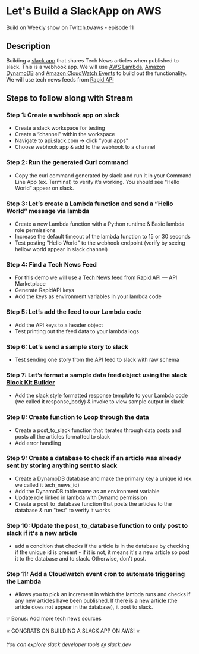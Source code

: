 # Let's Build a SlackApp on AWS 
Build on Weekly show on Twitch.tv/aws - episode 11

## Description

Building a [slack app](https://slack.com/apps) that shares Tech News articles when published to slack. This is a webhook app. We will use [AWS Lambda](https://aws.amazon.com/lambda/), [Amazon DynamoDB](https://aws.amazon.com/dynamodb/) and [Amazon CloudWatch Events](https://aws.amazon.com/cloudwatch/) to build out the functionality. We will use tech news feeds from [Rapid API](https://rapidapi.com/hub)  

## Steps to follow along with Stream

### Step 1: Create a webhook app on slack 

* Create a slack workspace for testing
* Create a “channel” within the workspace
* Navigate to api.slack.com -> click "your apps"
* Choose webhook app & add to the webhook to a channel

### Step 2: Run the generated Curl command
* Copy the   curl  command generated by slack and run it in your Command Line App (ex. Terminal) to verify it’s working. You should see “Hello World” appear on slack.

### Step 3: Let’s create a Lambda function and send a “Hello World” message via lambda 
* Create a  new Lambda function with a Python runtime & Basic lambda role permissions
* Increase the default timeout of the lambda function to 15 or 30 seconds
* Test posting "Hello World" to the webhook endpoint (verify by seeing hellow world appear in slack channel)

### Step 4: Find a Tech News Feed
* For this demo we will use a [Tech News feed](https://rapidapi.com/athulsprakash-CxC2uBLxvsG/api/tech-news3/) from [Rapid API](https://rapidapi.com/hub ) — API Marketplace
* Generate RapidAPI keys
* Add the keys as environment variables in your lambda code

### Step 5: Let’s add the feed to our Lambda code
* Add the API keys to a header object 
* Test printing out the feed data to your lambda logs

### Step 6: Let’s send a sample story to slack
* Test sending one story from the API feed to slack with raw schema

### Step 7: Let’s format a sample data feed object using the slack [Block Kit Builder](https://api.slack.com/block-kit )
* Add the slack style formatted response template to your Lambda code (we called it response_body) & invoke to view sample output in slack

### Step 8: Create function to Loop through the data 
* Create a post_to_slack function that iterates through data posts and posts all the articles formatted to slack
* Add error handling

### Step 9: Create a database to check if an article was already sent by storing anything sent to slack
* Create a DynamoDB database and make the primary key a unique id (ex. we called it tech_news_id)
* Add the DynamoDB table name as an environment variable
* Update role linked in lambda with Dynamo permission
* Create a post_to_database function that posts the articles to the database & run "test" to verify it works

### Step 10: Update the post_to_database function to only post to slack if it's a new article
* add a condition that checks if the article is in the database by checking if the unique id is present - if it is not, it means it's a new article so post it to the database and to slack. Otherwise, don't post. 

### Step 11: Add a Cloudwatch event cron to automate triggering the Lambda 
* Allows you to pick an increment in which the lambda runs and checks if any new articles have been published. If there is a new article (the article does not appear in the database), it post to slack.
    

💡 Bonus: Add more tech news sources 

⭐ CONGRATS ON BUILDING A SLACK APP ON AWS! ⭐

_You can explore slack developer tools @ slack.dev_


